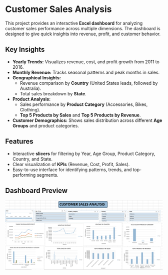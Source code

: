# Customer Sales Analysis  

This project provides an interactive **Excel dashboard** for analyzing customer sales performance across multiple dimensions. The dashboard is designed to give quick insights into revenue, profit, and customer behavior.  

## Key Insights  

- **Yearly Trends:** Visualizes revenue, cost, and profit growth from 2011 to 2016.  
- **Monthly Revenue:** Tracks seasonal patterns and peak months in sales.  
- **Geographical Insights:**  
  - Revenue comparison by **Country** (United States leads, followed by Australia).  
  - Total sales breakdown by **State**.  
- **Product Analysis:**  
  - Sales performance by **Product Category** (Accessories, Bikes, Clothing).  
  - **Top 5 Products by Sales** and **Top 5 Products by Revenue**.  
- **Customer Demographics:** Shows sales distribution across different **Age Groups** and product categories.  

## Features  

- Interactive **slicers** for filtering by Year, Age Group, Product Category, Country, and State.  
- Clear visualization of **KPIs** (Revenue, Cost, Profit, Sales).  
- Easy-to-use interface for identifying patterns, trends, and top-performing segments.  

## Dashboard Preview  

![Customer Sales Analysis](Customer_Sales.png)  
